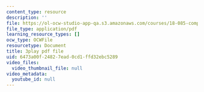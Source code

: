 ```yaml
---
content_type: resource
description: ''
file: https://ol-ocw-studio-app-qa.s3.amazonaws.com/courses/18-085-computational-science-and-engineering-i-fall-2008/6473a00f24827ead0cd1ffd32ebc5289_mhLI51d9LDc.pdf
file_type: application/pdf
learning_resource_types: []
ocw_type: OCWFile
resourcetype: Document
title: 3play pdf file
uid: 6473a00f-2482-7ead-0cd1-ffd32ebc5289
video_files:
  video_thumbnail_file: null
video_metadata:
  youtube_id: null
---
```

